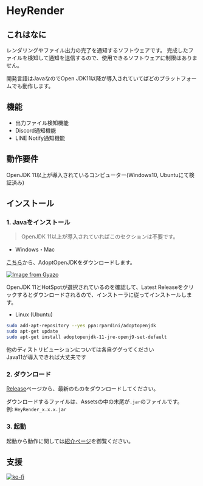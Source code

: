 # HeyRender

## これはなに

レンダリングやファイル出力の完了を通知するソフトウェアです。
完成したファイルを検知して通知を送信するので、使用できるソフトウェアに制限はありません。

開発言語はJavaなのでOpen JDK11以降が導入されていてばどのプラットフォームでも動作します。

## 機能

- 出力ファイル検知機能
- Discord通知機能
- LINE Notify通知機能

## 動作要件

OpenJDK 11以上が導入されているコンピューター(Windows10, Ubuntuにて検証済み)

## インストール

### 1. Javaをインストール

> OpenJDK 11以上が導入されていればこのセクションは不要です。

- Windows・Mac

[こちら](https://adoptopenjdk.net/?variant=openjdk11&jvmVariant=hotspot)から、AdoptOpenJDKをダウンロードします。

[![Image from Gyazo](https://i.gyazo.com/21cb1cd4440704c8653525354e711708.png)](https://gyazo.com/21cb1cd4440704c8653525354e711708)

OpenJDK 11とHotSpotが選択されているのを確認して、Latest Releaseをクリックするとダウンロードされるので、インストーラに従ってインストールします。

- Linux (Ubuntu)

```bash
sudo add-apt-repository --yes ppa:rpardini/adoptopenjdk
sudo apt-get update
sudo apt-get install adoptopenjdk-11-jre-openj9-set-default
```

他のディストリビューションについては各自ググってください        
Java11が導入できれば大丈夫です

### 2. ダウンロード

[Release](https://github.com/Chipsnet/hey-render/releases)ページから、最新のものをダウンロードしてください。

ダウンロードするファイルは、Assetsの中の末尾が`.jar`のファイルです。        
例: `HeyRender_x.x.x.jar`

### 3. 起動

起動から動作に関しては[紹介ページ](https://lab.m86.work/2019/09/heyrender.html)を御覧ください。

## 支援

[![ko-fi](https://ko-fi.com/img/githubbutton_sm.svg)](https://ko-fi.com/A0A81VPXD)